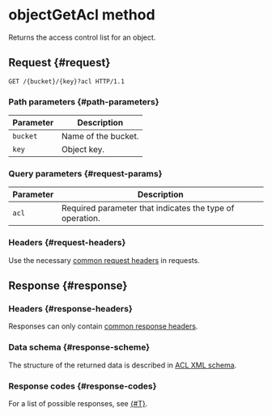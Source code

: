 # objectGetAcl method

Returns the access control list for an object.

## Request {#request}

```
GET /{bucket}/{key}?acl HTTP/1.1
```

### Path parameters {#path-parameters}

| Parameter | Description |
| ----- | ----- |
| `bucket` | Name of the bucket. |
| `key` | Object key. |

### Query parameters {#request-params}

| Parameter | Description |
| ----- | ----- |
| `acl` | Required parameter that indicates the type of operation. |

### Headers {#request-headers}

Use the necessary [common request headers](../common-request-headers.md) in requests.

## Response {#response}

### Headers {#response-headers}

Responses can only contain [common response headers](../common-response-headers.md).

### Data schema {#response-scheme}

The structure of the returned data is described in [ACL XML schema](xmlscheme.md).

### Response codes {#response-codes}

For a list of possible responses, see [{#T}](../response-codes.md).

